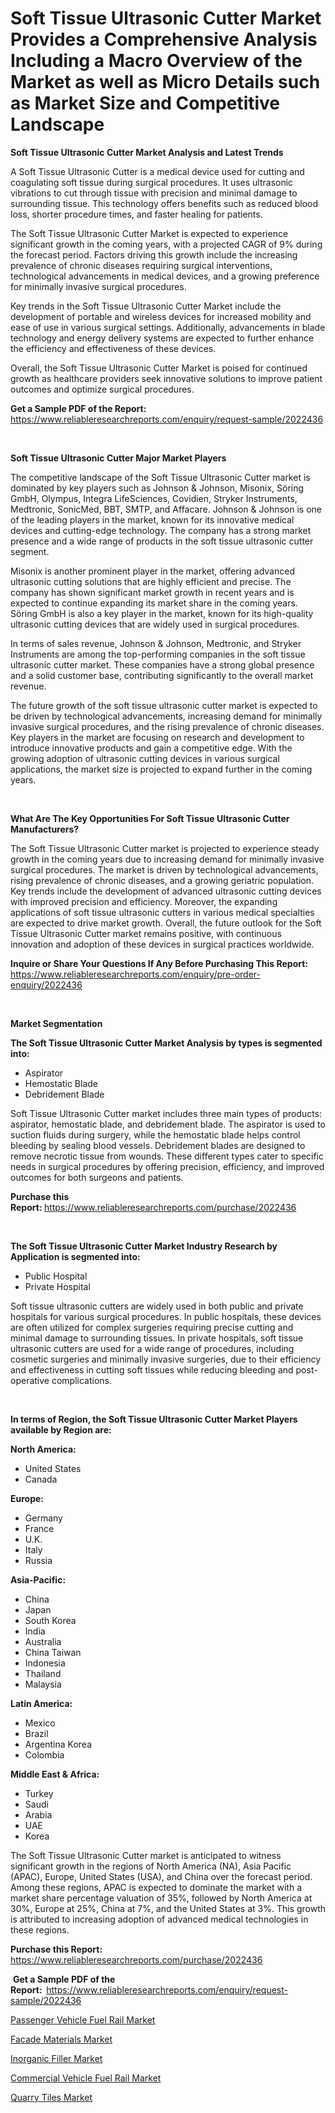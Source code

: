 <p><h1>Soft Tissue Ultrasonic Cutter Market Provides a Comprehensive Analysis Including a Macro Overview of the Market as well as Micro Details such as Market Size and Competitive Landscape</h1></p><p><strong>Soft Tissue Ultrasonic Cutter Market Analysis and Latest Trends</strong></p>
<p><p>A Soft Tissue Ultrasonic Cutter is a medical device used for cutting and coagulating soft tissue during surgical procedures. It uses ultrasonic vibrations to cut through tissue with precision and minimal damage to surrounding tissue. This technology offers benefits such as reduced blood loss, shorter procedure times, and faster healing for patients.</p><p>The Soft Tissue Ultrasonic Cutter Market is expected to experience significant growth in the coming years, with a projected CAGR of 9% during the forecast period. Factors driving this growth include the increasing prevalence of chronic diseases requiring surgical interventions, technological advancements in medical devices, and a growing preference for minimally invasive surgical procedures.</p><p>Key trends in the Soft Tissue Ultrasonic Cutter Market include the development of portable and wireless devices for increased mobility and ease of use in various surgical settings. Additionally, advancements in blade technology and energy delivery systems are expected to further enhance the efficiency and effectiveness of these devices.</p><p>Overall, the Soft Tissue Ultrasonic Cutter Market is poised for continued growth as healthcare providers seek innovative solutions to improve patient outcomes and optimize surgical procedures.</p></p>
<p><strong>Get a Sample PDF of the Report:&nbsp;</strong> <a href="https://www.reliableresearchreports.com/enquiry/request-sample/2022436">https://www.reliableresearchreports.com/enquiry/request-sample/2022436</a></p>
<p>&nbsp;</p>
<p><strong>Soft Tissue Ultrasonic Cutter Major Market Players</strong></p>
<p><p>The competitive landscape of the Soft Tissue Ultrasonic Cutter market is dominated by key players such as Johnson & Johnson, Misonix, Söring GmbH, Olympus, Integra LifeSciences, Covidien, Stryker Instruments, Medtronic, SonicMed, BBT, SMTP, and Affacare. Johnson & Johnson is one of the leading players in the market, known for its innovative medical devices and cutting-edge technology. The company has a strong market presence and a wide range of products in the soft tissue ultrasonic cutter segment. </p><p>Misonix is another prominent player in the market, offering advanced ultrasonic cutting solutions that are highly efficient and precise. The company has shown significant market growth in recent years and is expected to continue expanding its market share in the coming years. Söring GmbH is also a key player in the market, known for its high-quality ultrasonic cutting devices that are widely used in surgical procedures.</p><p>In terms of sales revenue, Johnson & Johnson, Medtronic, and Stryker Instruments are among the top-performing companies in the soft tissue ultrasonic cutter market. These companies have a strong global presence and a solid customer base, contributing significantly to the overall market revenue. </p><p>The future growth of the soft tissue ultrasonic cutter market is expected to be driven by technological advancements, increasing demand for minimally invasive surgical procedures, and the rising prevalence of chronic diseases. Key players in the market are focusing on research and development to introduce innovative products and gain a competitive edge. With the growing adoption of ultrasonic cutting devices in various surgical applications, the market size is projected to expand further in the coming years.</p></p>
<p>&nbsp;</p>
<p><strong>What Are The Key Opportunities For Soft Tissue Ultrasonic Cutter Manufacturers?</strong></p>
<p><p>The Soft Tissue Ultrasonic Cutter market is projected to experience steady growth in the coming years due to increasing demand for minimally invasive surgical procedures. The market is driven by technological advancements, rising prevalence of chronic diseases, and a growing geriatric population. Key trends include the development of advanced ultrasonic cutting devices with improved precision and efficiency. Moreover, the expanding applications of soft tissue ultrasonic cutters in various medical specialties are expected to drive market growth. Overall, the future outlook for the Soft Tissue Ultrasonic Cutter market remains positive, with continuous innovation and adoption of these devices in surgical practices worldwide.</p></p>
<p><strong>Inquire or Share Your Questions If Any Before Purchasing This Report:</strong> <a href="https://www.reliableresearchreports.com/enquiry/pre-order-enquiry/2022436">https://www.reliableresearchreports.com/enquiry/pre-order-enquiry/2022436</a></p>
<p>&nbsp;</p>
<p><strong>Market Segmentation</strong></p>
<p><strong>The Soft Tissue Ultrasonic Cutter Market Analysis by types is segmented into:</strong></p>
<p><ul><li>Aspirator</li><li>Hemostatic Blade</li><li>Debridement Blade</li></ul></p>
<p><p>Soft Tissue Ultrasonic Cutter market includes three main types of products: aspirator, hemostatic blade, and debridement blade. The aspirator is used to suction fluids during surgery, while the hemostatic blade helps control bleeding by sealing blood vessels. Debridement blades are designed to remove necrotic tissue from wounds. These different types cater to specific needs in surgical procedures by offering precision, efficiency, and improved outcomes for both surgeons and patients.</p></p>
<p><strong>Purchase this Report:&nbsp;</strong><a href="https://www.reliableresearchreports.com/purchase/2022436">https://www.reliableresearchreports.com/purchase/2022436</a></p>
<p>&nbsp;</p>
<p><strong>The Soft Tissue Ultrasonic Cutter Market Industry Research by Application is segmented into:</strong></p>
<p><ul><li>Public Hospital</li><li>Private Hospital</li></ul></p>
<p><p>Soft tissue ultrasonic cutters are widely used in both public and private hospitals for various surgical procedures. In public hospitals, these devices are often utilized for complex surgeries requiring precise cutting and minimal damage to surrounding tissues. In private hospitals, soft tissue ultrasonic cutters are used for a wide range of procedures, including cosmetic surgeries and minimally invasive surgeries, due to their efficiency and effectiveness in cutting soft tissues while reducing bleeding and post-operative complications.</p></p>
<p>&nbsp;</p>
<p><strong>In terms of Region, the Soft Tissue Ultrasonic Cutter Market Players available by Region are:</strong></p>
<p>
    <p> <strong> North America: </strong>
        <ul>
            <li>United States</li>
            <li>Canada</li>
        </ul>
        </p> 
    <p> <strong> Europe: </strong>
        <ul>
            <li>Germany</li>
            <li>France</li>
            <li>U.K.</li>
            <li>Italy</li>
            <li>Russia</li>
        </ul>
        </p> 
    <p> <strong> Asia-Pacific: </strong>
        <ul>
            <li>China</li>
            <li>Japan</li>
            <li>South Korea</li>
            <li>India</li>
            <li>Australia</li>
            <li>China Taiwan</li>
            <li>Indonesia</li>
            <li>Thailand</li>
            <li>Malaysia</li>
        </ul>
        </p> 
    <p> <strong> Latin America: </strong>
        <ul>
            <li>Mexico</li>
            <li>Brazil</li>
            <li>Argentina Korea</li>
            <li>Colombia</li>
        </ul>
        </p> 
    <p> <strong> Middle East & Africa: </strong>
        <ul>
            <li>Turkey</li>
            <li>Saudi</li>
            <li>Arabia</li>
            <li>UAE</li>
            <li>Korea</li>
        </ul>
    </p>
    </p>
<p><p>The Soft Tissue Ultrasonic Cutter market is anticipated to witness significant growth in the regions of North America (NA), Asia Pacific (APAC), Europe, United States (USA), and China over the forecast period. Among these regions, APAC is expected to dominate the market with a market share percentage valuation of 35%, followed by North America at 30%, Europe at 25%, China at 7%, and the United States at 3%. This growth is attributed to increasing adoption of advanced medical technologies in these regions.</p></p>
<p><strong>Purchase this Report: </strong><a href="https://www.reliableresearchreports.com/purchase/2022436">https://www.reliableresearchreports.com/purchase/2022436</a></p>
<p>&nbsp;<strong>Get a Sample PDF of the Report:&nbsp;&nbsp;</strong><a href="https://www.reliableresearchreports.com/enquiry/request-sample/2022436">https://www.reliableresearchreports.com/enquiry/request-sample/2022436</a></p>
<p><strong></strong></p>
<p><p><a href="https://view.publitas.com/reportprime-1/passenger-vehicle-fuel-rail-market-size-focuses-on-market-dynamics-in-depth-analysis-and-future-projections-of-its-market-forecasted-for-period-from-2024-to-2031/">Passenger Vehicle Fuel Rail Market</a></p><p><a href="https://artistic-helicopter-ca9.notion.site/Facade-Materials-Market-Size-Focuses-on-Market-Dynamics-In-Depth-Analysis-and-Future-Projections-of-dead5b8cec594822b82df33551b4251f">Facade Materials Market</a></p><p><a href="https://picayune-night-cbd.notion.site/Inorganic-Filler-Market-Size-Growth-Outlook-from-2024-to-2031-projecting-at-Market-s-Trends-Analys-7452cc0f82ab4ef89e0c2a687091a3ab">Inorganic Filler Market</a></p><p><a href="https://view.publitas.com/reportprime-1/commercial-vehicle-fuel-rail-market-size-and-examines-its-market-scope-with-a-primary-focus-on-growth-opportunities-and-forecasted-trends-spanning-from-2024-to-2031/">Commercial Vehicle Fuel Rail Market</a></p><p><a href="https://valiant-lunge-8fe.notion.site/Quarry-Tiles-Market-Size-Share-Trends-Analysis-Report-By-Material-By-Type-By-End-user-By-Regio-b6f9210616184edfb2f0017d8526e604">Quarry Tiles Market</a></p></p>
